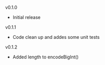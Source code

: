 v0.1.0
* Initial release

v0.1.1
* Code clean up and addes some unit tests

v0.1.2
* Added length to  encodeBigInt()
